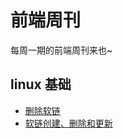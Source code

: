 # 前端周刊
每周一期的前端周刊来也~

## linux 基础

* [删除软链](https://blog.csdn.net/chenghuikai/article/details/50961622)
* [软链创建、删除和更新](https://blog.csdn.net/m290345792/article/details/78518360)

